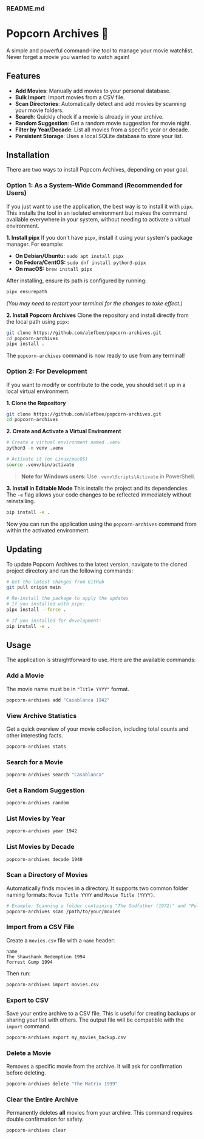 ### README.md
# Popcorn Archives 🍿

A simple and powerful command-line tool to manage your movie watchlist. Never forget a movie you wanted to watch again!

## Features

-   **Add Movies**: Manually add movies to your personal database.
-   **Bulk Import**: Import movies from a CSV file.
-   **Scan Directories**: Automatically detect and add movies by scanning your movie folders.
-   **Search**: Quickly check if a movie is already in your archive.
-   **Random Suggestion**: Get a random movie suggestion for movie night.
-   **Filter by Year/Decade**: List all movies from a specific year or decade.
-   **Persistent Storage**: Uses a local SQLite database to store your list.

## Installation

There are two ways to install Popcorn Archives, depending on your goal.

### Option 1: As a System-Wide Command (Recommended for Users)

If you just want to use the application, the best way is to install it with `pipx`. This installs the tool in an isolated environment but makes the command available everywhere in your system, without needing to activate a virtual environment.

**1. Install pipx**
If you don't have `pipx`, install it using your system's package manager. For example:
-   **On Debian/Ubuntu:** `sudo apt install pipx`
-   **On Fedora/CentOS:** `sudo dnf install python3-pipx`
-   **On macOS:** `brew install pipx`

After installing, ensure its path is configured by running:
```bash
pipx ensurepath
```
*(You may need to restart your terminal for the changes to take effect.)*

**2. Install Popcorn Archives**
Clone the repository and install directly from the local path using `pipx`:

```bash
git clone https://github.com/alefbee/popcorn-archives.git
cd popcorn-archives
pipx install .
```

The `popcorn-archives` command is now ready to use from any terminal!

### Option 2: For Development

If you want to modify or contribute to the code, you should set it up in a local virtual environment.

**1. Clone the Repository**
```bash
git clone https://github.com/alefbee/popcorn-archives.git
cd popcorn-archives
```

**2. Create and Activate a Virtual Environment**
```bash
# Create a virtual environment named .venv
python3 -m venv .venv

# Activate it (on Linux/macOS)
source .venv/bin/activate
```
> **Note for Windows users:** Use `.venv\Scripts\Activate` in PowerShell.

**3. Install in Editable Mode**
This installs the project and its dependencies. The `-e` flag allows your code changes to be reflected immediately without reinstalling.
```bash
pip install -e .
```
Now you can run the application using the `popcorn-archives` command from within the activated environment.

## Updating

To update Popcorn Archives to the latest version, navigate to the cloned project directory and run the following commands:

```bash
# Get the latest changes from GitHub
git pull origin main

# Re-install the package to apply the updates
# If you installed with pipx:
pipx install --force .

# If you installed for development:
pip install -e .
```

## Usage

The application is straightforward to use. Here are the available commands:

### Add a Movie

The movie name must be in `"Title YYYY"` format.

```bash
popcorn-archives add "Casablanca 1942"
```

### View Archive Statistics

Get a quick overview of your movie collection, including total counts and other interesting facts.

```bash
popcorn-archives stats
```

### Search for a Movie

```bash
popcorn-archives search "Casablanca"
```

### Get a Random Suggestion

```bash
popcorn-archives random
```

### List Movies by Year

```bash
popcorn-archives year 1942
```

### List Movies by Decade

```bash
popcorn-archives decade 1940
```

### Scan a Directory of Movies

Automatically finds movies in a directory. It supports two common folder naming formats: `Movie Title YYYY` and `Movie Title (YYYY)`.

```bash
# Example: Scanning a folder containing "The Godfather (1972)" and "Pulp Fiction 1994"
popcorn-archives scan /path/to/your/movies
```

### Import from a CSV File

Create a `movies.csv` file with a `name` header:

```csv
name
The Shawshank Redemption 1994
Forrest Gump 1994
```

Then run:

```bash
popcorn-archives import movies.csv
```

### Export to CSV

Save your entire archive to a CSV file. This is useful for creating backups or sharing your list with others. The output file will be compatible with the `import` command.

```bash
popcorn-archives export my_movies_backup.csv
```

### Delete a Movie

Removes a specific movie from the archive. It will ask for confirmation before deleting.

```bash
popcorn-archives delete "The Matrix 1999"
```

### Clear the Entire Archive

Permanently deletes **all** movies from your archive. This command requires double confirmation for safety.

```bash
popcorn-archives clear
```
